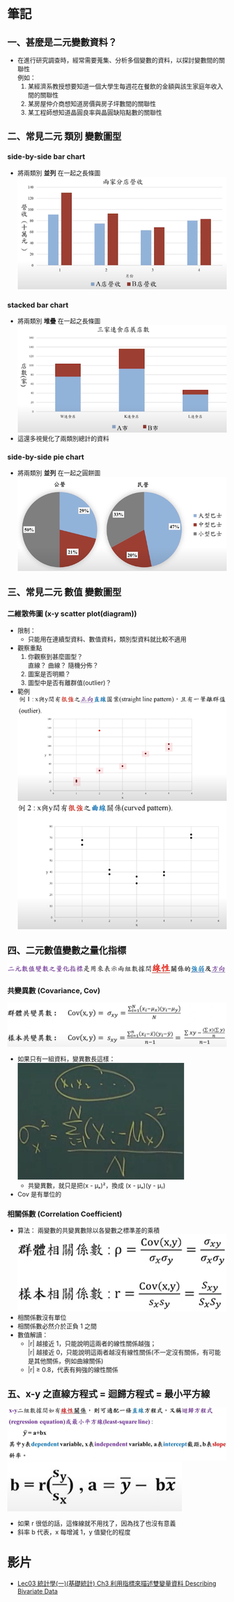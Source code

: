 # 筆記
## 一、甚麼是二元變數資料？
- 在進行研究調查時，經常需要蒐集、分析多個變數的資料，以探討變數間的關聯性  
例如：
  1. 某經濟系教授想要知道一個大學生每週花在餐飲的金額與該生家庭年收入間的關聯性
  2. 某房屋仲介商想知道房價與房子坪數間的關聯性
  3. 某工程師想知道晶圓良率與晶圓缺陷點數的關聯性
## 二、常見二元 類別 變數圖型
### side-by-side bar chart
- 將兩類別 **並列** 在一起之長條圖
 ![](<images/Ch3 利用指標來描述雙變量資料 Describing Bivariate Data/2024-06-12 (Wed) 17-00-14.png>)
### stacked bar chart  
- 將兩類別 **堆疊** 在一起之長條圖
  ![](<images/Ch3 利用指標來描述雙變量資料 Describing Bivariate Data/2024-06-12 (Wed) 17-00-54.png>)
- 這還多視覺化了兩類別總計的資料
### side-by-side pie chart  
- 將兩類別 **並列** 在一起之圓餅圖
  ![](<images/Ch3 利用指標來描述雙變量資料 Describing Bivariate Data/2024-06-12 (Wed) 17-04-12.png>)
## 三、常見二元 數值 變數圖型
### 二維散佈圖 (x-y scatter plot(diagram))
- 限制：
  - 只能用在連續型資料、數值資料，類別型資料就比較不適用
- 觀察重點
  1. 你觀察到甚麼圖型？  
    直線？ 曲線？ 隨機分佈？
  2. 圖案是否明顯？
  3. 圖型中是否有離群值(outlier)？
- 範例
  ![](<images/Ch3 利用指標來描述雙變量資料 Describing Bivariate Data/2024-06-12 (Wed) 17-10-40.png>)
  ![](<images/Ch3 利用指標來描述雙變量資料 Describing Bivariate Data/2024-06-12 (Wed) 17-11-21.png>)
## 四、二元數值變數之量化指標
![](<images/Ch3 利用指標來描述雙變量資料 Describing Bivariate Data/2024-06-28 (Fri) 10-45-02.png>)
### 共變異數 (Covariance, Cov)
![](<images/Ch3 利用指標來描述雙變量資料 Describing Bivariate Data/2024-06-28 (Fri) 10-45-48.png>)
- 如果只有一組資料，變異數長這樣：  
  ![](<images/Ch3 利用指標來描述雙變量資料 Describing Bivariate Data/2024-06-28 (Fri) 10-47-18.png>)
  - 共變異數，就只是把(x - μₓ)²，換成 (x - μₓ)(y - μᵧ)
- Cov 是有單位的
### 相關係數 (Correlation Coefficient)
- 算法： 兩變數的共變異數除以各變數之標準差的乘積
![](<images/Ch3 利用指標來描述雙變量資料 Describing Bivariate Data/2024-06-28 (Fri) 10-51-54.png>)
- 相關係數沒有單位
- 相關係數必然介於正負 1 之間
- 數值解讀：
  - |r| 越接近 1，只能說明這兩者的線性關係越強；  
    |r| 越接近 0，只能說明這兩者越沒有線性關係(不一定沒有關係，有可能是其他關係，例如曲線關係)
  - |r| ≥ 0.8，代表有夠強的線性關係
## 五、x-y 之直線方程式 = 迴歸方程式 = 最小平方線
![](<images/Ch3 利用指標來描述雙變量資料 Describing Bivariate Data/2024-06-28 (Fri) 11-48-12.png>)
![](<images/Ch3 利用指標來描述雙變量資料 Describing Bivariate Data/2024-06-28 (Fri) 11-48-22.png>)
- 如果 r 很低的話，這條線就不用找了，因為找了也沒有意義
- 斜率 b 代表，x 每增減 1，y 值變化的程度


# 影片
- [Lec03 統計學(一)(基礎統計) Ch3 利用指標來描述雙變量資料 Describing Bivariate Data](https://www.youtube.com/watch?v=HpxQoQYZAvw&list=PLj6E8qlqmkFvsst4-ww1mrax1D65FQI1m&index=3)